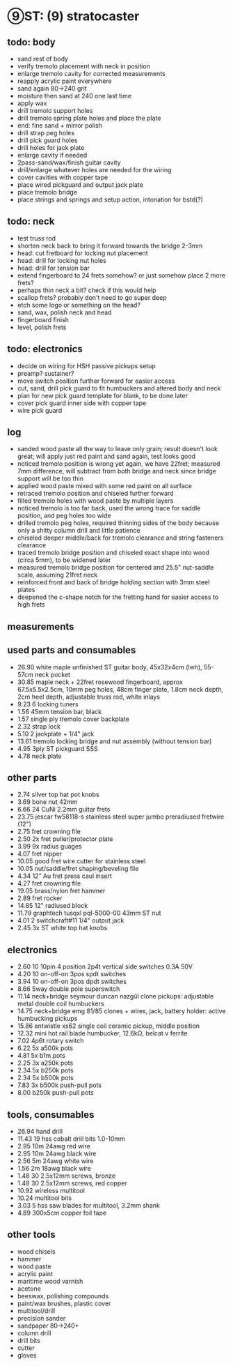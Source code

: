 # ⑨ST: (9) stratocaster

## todo: body
- sand rest of body
- verify tremolo placement with neck in position
- enlarge tremolo cavity for corrected measurements
- reapply acrylic paint everywhere
- sand again 80→240 grit
- moisture then sand at 240 one last time
- apply wax
- drill tremolo support holes
- drill tremolo spring plate holes and place the plate
- end: fine sand + mirror polish
- drill strap peg holes
- drill pick guard holes
- drill holes for jack plate
- enlarge cavity if needed
- 2pass-sand/wax/finish guitar cavity
- drill/enlarge whatever holes are needed for the wiring
- cover cavities with copper tape
- place wired pickguard and output jack plate
- place tremolo bridge
- place strings and springs and setup action, intonation for bstd(?)


## todo: neck
- test truss rod
- shorten neck back to bring it forward towards the bridge 2-3mm
- head: cut fretboard for locking nut placement
- head: drill for locking nut holes
- head: drill for tension bar
- extend fingerboard to 24 frets somehow? or just somehow place 2 more frets?
- perhaps thin neck a bit? check if this would help
- scallop frets? probably don't need to go super deep
- etch some logo or something on the head?
- sand, wax, polish neck and head
- fingerboard finish
- level, polish frets


## todo: electronics
- decide on wiring for HSH passive pickups setup
- preamp? sustainer?
- move switch position further forward for easier access
- cut, sand, drill pick guard to fit  humbuckers and altered body and neck
- plan for new pick guard template for blank, to be done later
- cover pick guard inner side with copper tape
- wire pick guard


## log
- sanded wood paste all the way to leave only grain; result doesn't look great; will apply just red paint and sand again, test looks good
- noticed tremolo position is wrong yet again, we have 22fret; measured 7mm difference, will subtract from both bridge and neck since bridge support will be too thin
- applied wood paste mixed with some red paint on all surface
- retraced tremolo position and chiseled further forward
- filled tremolo holes with wood paste by multiple layers
- noticed tremolo is too far back, used the wrong trace for saddle position, and peg holes too wide
- drilled tremolo peg holes, required thinning sides of the body because only a shitty column drill and little patience
- chiseled deeper middle/back for tremolo clearance and string fasteners clearance
- traced tremolo bridge position and chiseled exact shape into wood (circa 5mm), to be widened later
- measured tremolo bridge position for centered and 25.5" nut-saddle scale, assuming 21fret neck
- reinforced front and back of bridge holding section with 3mm steel plates
- deepened the c-shape notch for the fretting hand for easier access to high frets


## measurements


## used parts and consumables
- 26.90	white maple unfinished ST guitar body, 45x32x4cm (lwh), 55-57cm neck pocket
- 30.85	maple neck + 22fret rosewood fingerboard, approx 67.5x5.5x2.5cm, 10mm peg holes, 48cm finger plate, 1.8cm neck depth, 2cm heel depth, adjustable truss rod, white inlays
- 9.23	6 locking tuners
- 1.56	45mm tension bar, black
- 1.57	single ply tremolo cover backplate
- 2.32	strap lock
- 5.10	2 jackplate + 1/4" jack
- 13.61	tremolo locking bridge and nut assembly (without tension bar)
- 4.95	3ply ST pickguard SSS
- 4.78	neck plate


## other parts
- 2.74	silver top hat pot knobs
- 3.69	bone nut 42mm
- 6.66	24 CuNi 2.2mm guitar frets
- 23.75	jescar fw58118-s stainless steel super jumbo preradiused fretwire (12")
- 2.75	fret crowning file
- 2.50	2x fret puller/protector plate
- 3.99	9x radius guages
- 4.07	fret nipper
- 10.05	good fret wire cutter for stainless steel
- 10.05	nut/saddle/fret shaping/beveling file
- 4.34	12" Au fret press caul insert
- 4.27	fret crowning file
- 19.05	brass/nylon fret hammer
- 2.89	fret rocker
- 14.85	12" radiused block
- 11.79	graphtech tusqxl pql-5000-00 43mm ST nut
- 4.01	2 switchcraft#11 1/4" output jack
- 2.45	3x ST white top hat knobs


## electronics
- 2.60	10 10pin 4 position 2p4t vertical side switches 0.3A 50V
- 4.20	10 on-off-on 3pos spdt switches
- 3.94	10 on-off-on 3pos dpdt switches
- 8.66	5way double pole superswitch
- 11.14	neck+bridge seymour duncan nazgûl clone pickups: adjustable metal double coil humbuckers
- 14.75	neck+bridge emg 81/85 clones + wires, jack, battery holder: active humbucking pickups
- 15.86	entwistle xs62 single coil ceramic pickup, middle position
- 12.32	mini hot rail blade humbucker, 12.6kΩ, belcat v ferrite
- 7.02	4p6t rotary switch
- 6.22	5x a500k pots
- 4.81	5x b1m pots
- 2.25	3x a250k pots
- 2.34	5x b250k pots
- 2.34	5x b500k pots
- 7.83	3x b500k push-pull pots
- 8.00	b250k push-pull pots


## tools, consumables
- 26.94	hand drill
- 11.43	19 hss cobalt drill bits 1.0-10mm
- 2.95	10m 24awg red wire
- 2.95	10m 24awg black wire
- 2.56	5m 24awg white wire
- 1.56	2m 18awg black wire
- 1.48	30 2.5x12mm screws, bronze
- 1.48	30 2.5x12mm screws, red copper
- 10.92	wireless multitool
- 10.24	multitool bits
- 3.03	5 hss saw blades for multitool, 3.2mm shank
- 4.89	300x5cm copper foil tape


## other tools
- wood chisels
- hammer
- wood paste
- acrylic paint
- maritime wood varnish
- acetone
- beeswax, polishing compounds
- paint/wax brushes, plastic cover
- multitool/drill
- precision sander
- sandpaper 80→240+
- column drill
- drill bits
- cutter
- gloves
